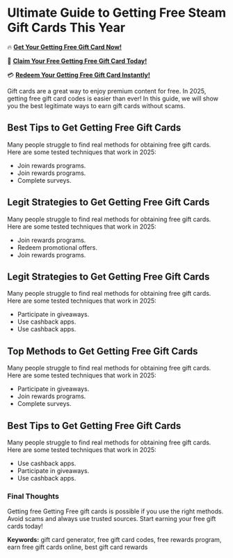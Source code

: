 # Ultimate Guide to Getting Free Steam Gift Cards This Year

🔥 **[Get Your Getting Free Gift Card Now!](https://www.apkhub.site/)**  

🎁 **[Claim Your Free Getting Free Gift Card Today!](https://www.apkhub.site/)**  

💳 **[Redeem Your Getting Free Gift Card Instantly!](https://www.apkhub.site/)**  

Gift cards are a great way to enjoy premium content for free. In 2025, getting free gift card codes is easier than ever! In this guide, we will show you the best legitimate ways to earn gift cards without scams.

## Best Tips to Get Getting Free Gift Cards

Many people struggle to find real methods for obtaining free gift cards. Here are some tested techniques that work in 2025:

- Join rewards programs.
- Join rewards programs.
- Complete surveys.

## Legit Strategies to Get Getting Free Gift Cards

Many people struggle to find real methods for obtaining free gift cards. Here are some tested techniques that work in 2025:

- Join rewards programs.
- Redeem promotional offers.
- Join rewards programs.

## Legit Strategies to Get Getting Free Gift Cards

Many people struggle to find real methods for obtaining free gift cards. Here are some tested techniques that work in 2025:

- Participate in giveaways.
- Use cashback apps.
- Use cashback apps.

## Top Methods to Get Getting Free Gift Cards

Many people struggle to find real methods for obtaining free gift cards. Here are some tested techniques that work in 2025:

- Participate in giveaways.
- Join rewards programs.
- Complete surveys.

## Best Tips to Get Getting Free Gift Cards

Many people struggle to find real methods for obtaining free gift cards. Here are some tested techniques that work in 2025:

- Use cashback apps.
- Participate in giveaways.
- Use cashback apps.

### Final Thoughts

Getting free Getting Free gift cards is possible if you use the right methods. Avoid scams and always use trusted sources. Start earning your free gift cards today!

**Keywords:** gift card generator, free gift card codes, free rewards program, earn free gift cards online, best gift card rewards
